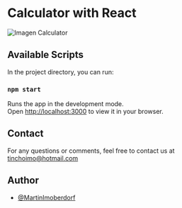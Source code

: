 # Calculator with React

<img src="https://raw.githubusercontent.com/MartinImoberdorf/CalculatorWithReact/master/Imgs/Image.PNG" alt="Imagen Calculator" />

## Available Scripts

In the project directory, you can run:

### `npm start`

Runs the app in the development mode.\
Open [http://localhost:3000](http://localhost:3000) to view it in your browser.

## Contact
For any questions or comments, feel free to contact us at tinchoimo@hotmail.com

## Author

- [@MartinImoberdorf](https://www.github.com/MartinImoberdorf)
